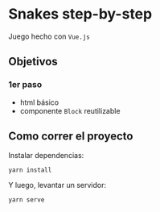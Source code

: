 # Snakes step-by-step
Juego hecho con `Vue.js`

## Objetivos

### 1er paso
- html básico
- componente `Block` reutilizable 

## Como correr el proyecto

Instalar dependencias:
```
yarn install
```

Y luego, levantar un servidor:
```
yarn serve
```

